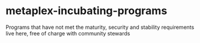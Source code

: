 # metaplex-incubating-programs
Programs that have not met the maturity, security and stability requirements live here, free of charge with community stewards

